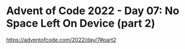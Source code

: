 # Advent of Code 2022 - Day 07: No Space Left On Device (part 2)

<https://adventofcode.com/2022/day/7#part2>
